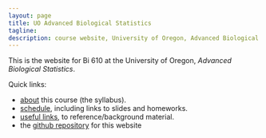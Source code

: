 ```yaml
---
layout: page
title: UO Advanced Biological Statistics
tagline:
description: course website, University of Oregon, Advanced Biological Statistics
---
```


This is the website for Bi 610 at the University of Oregon,
*Advanced Biological Statistics*.

Quick links:

- [about](pages/syllabus.html) this course (the syllabus).
- [schedule](pages/schedule.html), including links to slides and homeworks.
- [useful links](pages/reference.html), to reference/background material.
- the [github repository](https://github.com/uo-biostats/UO_ABS) for this website


